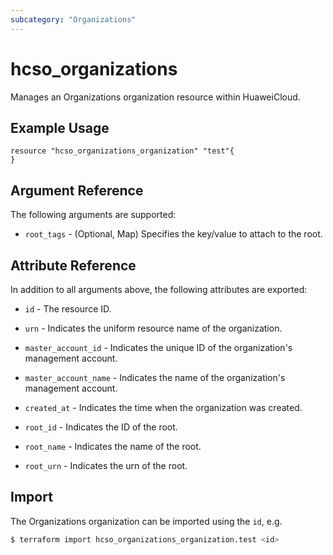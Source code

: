 ```yaml
---
subcategory: "Organizations"
---
```


# hcso_organizations

Manages an Organizations organization resource within HuaweiCloud.

## Example Usage

```hcl
resource "hcso_organizations_organization" "test"{
}
```

## Argument Reference

The following arguments are supported:

* `root_tags` - (Optional, Map) Specifies the key/value to attach to the root.

## Attribute Reference

In addition to all arguments above, the following attributes are exported:

* `id` - The resource ID.

* `urn` - Indicates the uniform resource name of the organization.

* `master_account_id` - Indicates the unique ID of the organization's management account.

* `master_account_name` - Indicates the name of the organization's management account.

* `created_at` - Indicates the time when the organization was created.

* `root_id` - Indicates the ID of the root.

* `root_name` - Indicates the name of the root.

* `root_urn` - Indicates the urn of the root.

## Import

The Organizations organization can be imported using the `id`, e.g.

```bash
$ terraform import hcso_organizations_organization.test <id>
```
